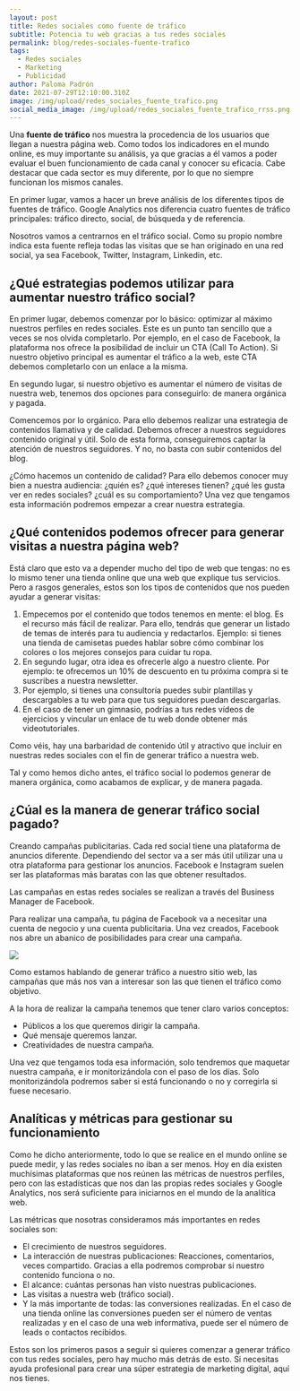 ```yaml
---
layout: post
title: Redes sociales como fuente de tráfico
subtitle: Potencia tu web gracias a tus redes sociales
permalink: blog/redes-sociales-fuente-trafico
tags:
  - Redes sociales
  - Marketing
  - Publicidad
author: Paloma Padrón
date: 2021-07-29T12:10:00.310Z
image: /img/upload/redes_sociales_fuente_trafico.png
social_media_image: /img/upload/redes_sociales_fuente_trafico_rrss.png
---
```

Una **fuente de tráfico** nos muestra la procedencia de los usuarios que llegan a nuestra página web. Como todos los indicadores en el mundo online, es muy importante su análisis, ya que gracias a él vamos a poder evaluar el buen funcionamiento de cada canal y conocer su eficacia. Cabe destacar que cada sector es muy diferente, por lo que no siempre funcionan los mismos canales.

En primer lugar, vamos a hacer un breve análisis de los diferentes tipos de fuentes de tráfico. Google Analytics nos diferencia cuatro fuentes de tráfico principales: tráfico directo, social, de búsqueda y de referencia.

Nosotros vamos a centrarnos en el tráfico social. Como su propio nombre indica esta fuente refleja todas las visitas que se han originado en una red social, ya sea Facebook, Twitter, Instagram, Linkedin, etc.



## ¿Qué estrategias podemos utilizar para aumentar nuestro tráfico social?

En primer lugar, debemos comenzar por lo básico: optimizar al máximo nuestros perfiles en redes sociales. Este es un punto tan sencillo que a veces se nos olvida completarlo. Por ejemplo, en el caso de Facebook, la plataforma nos ofrece la posibilidad de incluir un CTA (Call To Action). Si nuestro objetivo principal es aumentar el tráfico a la web, este CTA debemos completarlo con un enlace a la misma. 

En segundo lugar, si nuestro objetivo es aumentar el número de visitas de nuestra web, tenemos dos opciones para conseguirlo: de manera orgánica y pagada.

Comencemos por lo orgánico. Para ello debemos realizar una estrategia de contenidos llamativa y de calidad. Debemos ofrecer a nuestros seguidores contenido original y útil. Solo de esta forma, conseguiremos captar la atención de nuestros seguidores. Y no, no basta con subir contenidos del blog.

¿Cómo hacemos un contenido de calidad? Para ello debemos conocer muy bien a nuestra audiencia: ¿quién es? ¿qué intereses tienen? ¿qué les gusta ver en redes sociales? ¿cuál es su comportamiento? Una vez que tengamos esta información podremos empezar a crear nuestra estrategia.

## ¿Qué contenidos podemos ofrecer para generar visitas a nuestra página web?

Está claro que esto va a depender mucho del tipo de web que tengas: no es lo mismo tener una tienda online que una web que explique tus servicios. Pero a rasgos generales, estos son los tipos de contenidos que nos pueden ayudar a generar visitas:

1. Empecemos por el contenido que todos tenemos en mente: el blog. Es el recurso más fácil de realizar. Para ello, tendrás que generar un listado de temas de interés para tu audiencia y redactarlos. Ejemplo: si tienes una tienda de camisetas puedes hablar sobre cómo combinar los colores o los mejores consejos para cuidar tu ropa.
2. En segundo lugar, otra idea es ofrecerle algo a nuestro cliente. Por ejemplo: te ofrecemos un 10% de descuento en tu próxima compra si te suscribes a nuestra newsletter.
3. Por ejemplo, si tienes una consultoría puedes subir plantillas y descargables a tu web para que tus seguidores puedan descargarlas.
4. En el caso de tener un gimnasio, podrías a tus redes vídeos de ejercicios y vincular un enlace de tu web donde obtener más videotutoriales.

Como véis, hay una barbaridad de contenido útil y atractivo que incluir en nuestras redes sociales con el fin de generar tráfico a nuestra web.

Tal y como hemos dicho antes, el tráfico social lo podemos generar de manera orgánica, como acabamos de explicar, y de manera pagada. 



## ¿Cúal es la manera de generar tráfico social pagado? 

Creando campañas publicitarias. Cada red social tiene una plataforma de anuncios diferente. Dependiendo del sector va a ser más útil utilizar una u otra plataforma para gestionar los anuncios. Facebook e Instagram suelen ser las plataformas más baratas con las que obtener resultados. 

Las campañas en estas redes sociales se realizan a través del Business Manager de Facebook. 

Para realizar una campaña, tu página de Facebook va a necesitar una cuenta de negocio y una cuenta publicitaria. Una vez creados, Facebook nos abre un abanico de posibilidades para crear una campaña. 

![](https://lh4.googleusercontent.com/QbrE8s41NNhislTVJ4qsj7KGa6202CtOD5P4M7L-wDzxieXQ4nn-_Q9qaHpEyI_TcE5qj0-7GsKc0VMm0Zyh4JQGu7JK3IW6gTE--GWs5hHr5DYQv9ZTj52hsCoCPQNwwnJsMd6Y)



Como estamos hablando de generar tráfico a nuestro sitio web, las campañas que más nos van a interesar son las que tienen el tráfico como objetivo.

A la hora de realizar la campaña tenemos que tener claro varios conceptos:

* Públicos a los que queremos dirigir la campaña.
* Qué mensaje queremos lanzar.
* Creatividades de nuestra campaña.

Una vez que tengamos toda esa información, solo tendremos que maquetar nuestra campaña, e ir monitorizándola con el paso de los días. Solo monitorizándola podremos saber si está funcionando o no y corregirla si fuese necesario.



## Analíticas y métricas para gestionar su funcionamiento

Como he dicho anteriormente, todo lo que se realice en el mundo online se puede medir, y las redes sociales no iban a ser menos. Hoy en día existen muchísimas plataformas que nos reúnen las métricas de nuestros perfiles, pero con las estadísticas que nos dan las propias redes sociales y Google Analytics, nos será suficiente para iniciarnos en el mundo de la analítica web.

Las métricas que nosotras consideramos más importantes en redes sociales son:

* El crecimiento de nuestros seguidores.
* La interacción de nuestras publicaciones: Reacciones, comentarios, veces compartido. Gracias a ella podremos comprobar si nuestro contenido funciona o no.
* El alcance: cuántas personas han visto nuestras publicaciones.
* Las visitas a nuestra web (tráfico social).
* Y la más importante de todas: las conversiones realizadas. En el caso de una tienda online las conversiones pueden ser el número de ventas realizadas y en el caso de una web informativa, puede ser el número de leads o contactos recibidos.

Estos son los primeros pasos a seguir si quieres comenzar a generar tráfico con tus redes sociales, pero hay mucho más detrás de esto. Si necesitas ayuda profesional para crear una súper estrategia de marketing digital, aquí nos tienes.